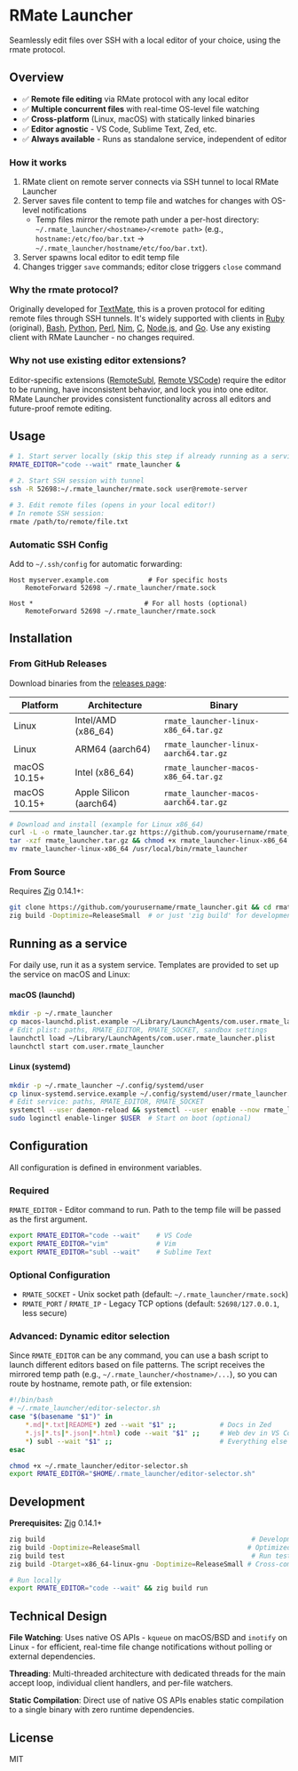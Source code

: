 # RMate Launcher

Seamlessly edit files over SSH with a local editor of your choice, using the rmate protocol.

## Overview

- ✅ **Remote file editing** via RMate protocol with any local editor
- ✅ **Multiple concurrent files** with real-time OS-level file watching
- ✅ **Cross-platform** (Linux, macOS) with statically linked binaries
- ✅ **Editor agnostic** - VS Code, Sublime Text, Zed, etc.
- ✅ **Always available** - Runs as standalone service, independent of editor

### How it works

1. RMate client on remote server connects via SSH tunnel to local RMate Launcher
2. Server saves file content to temp file and watches for changes with OS-level notifications
    - Temp files mirror the remote path under a per-host directory: `~/.rmate_launcher/<hostname>/<remote path>` (e.g., `hostname:/etc/foo/bar.txt` -> `~/.rmate_launcher/hostname/etc/foo/bar.txt`).
3. Server spawns local editor to edit temp file
4. Changes trigger `save` commands; editor close triggers `close` command

### Why the rmate protocol?

Originally developed for [TextMate](https://github.com/textmate/rmate), this is a proven protocol for editing remote files through SSH tunnels. It's widely supported with clients in [Ruby](https://github.com/textmate/rmate) (original), [Bash](https://github.com/aurora/rmate), [Python](https://github.com/sclukey/rmate-python), [Perl](https://github.com/davidolrik/rmate-perl), [Nim](https://github.com/aurora/rmate-nim), [C](https://github.com/hanklords/rmate.c), [Node.js](https://github.com/jrnewell/jmate), and [Go](https://github.com/mattn/gomate). Use any existing client with RMate Launcher - no changes required.

### Why not use existing editor extensions?

Editor-specific extensions ([RemoteSubl](https://github.com/randy3k/RemoteSubl), [Remote VSCode](https://github.com/rafaelmaiolla/remote-vscode)) require the editor to be running, have inconsistent behavior, and lock you into one editor. RMate Launcher provides consistent functionality across all editors and future-proof remote editing.

## Usage

```bash
# 1. Start server locally (skip this step if already running as a service)
RMATE_EDITOR="code --wait" rmate_launcher &

# 2. Start SSH session with tunnel
ssh -R 52698:~/.rmate_launcher/rmate.sock user@remote-server

# 3. Edit remote files (opens in your local editor!)
# In remote SSH session:
rmate /path/to/remote/file.txt
```

### Automatic SSH Config

Add to `~/.ssh/config` for automatic forwarding:
```ssh-config
Host myserver.example.com          # For specific hosts
    RemoteForward 52698 ~/.rmate_launcher/rmate.sock

Host *                            # For all hosts (optional)
    RemoteForward 52698 ~/.rmate_launcher/rmate.sock
```

## Installation

### From GitHub Releases

Download binaries from the [releases page](../../releases):

| Platform | Architecture | Binary |
|----------|-------------|--------|
| Linux | Intel/AMD (x86_64) | `rmate_launcher-linux-x86_64.tar.gz` |
| Linux | ARM64 (aarch64) | `rmate_launcher-linux-aarch64.tar.gz` |
| macOS 10.15+ | Intel (x86_64) | `rmate_launcher-macos-x86_64.tar.gz` |
| macOS 10.15+ | Apple Silicon (aarch64) | `rmate_launcher-macos-aarch64.tar.gz` |

```bash
# Download and install (example for Linux x86_64)
curl -L -o rmate_launcher.tar.gz https://github.com/yourusername/rmate_launcher/releases/latest/download/rmate_launcher-linux-x86_64.tar.gz
tar -xzf rmate_launcher.tar.gz && chmod +x rmate_launcher-linux-x86_64
mv rmate_launcher-linux-x86_64 /usr/local/bin/rmate_launcher
```

### From Source

Requires [Zig](https://ziglang.org/) 0.14.1+:
```bash
git clone https://github.com/yourusername/rmate_launcher.git && cd rmate_launcher
zig build -Doptimize=ReleaseSmall  # or just 'zig build' for development
```

## Running as a service

For daily use, run it as a system service. Templates are provided to set up the service on macOS and Linux:

#### macOS (launchd)

```bash
mkdir -p ~/.rmate_launcher
cp macos-launchd.plist.example ~/Library/LaunchAgents/com.user.rmate_launcher.plist
# Edit plist: paths, RMATE_EDITOR, RMATE_SOCKET, sandbox settings
launchctl load ~/Library/LaunchAgents/com.user.rmate_launcher.plist
launchctl start com.user.rmate_launcher
```

#### Linux (systemd)

```bash
mkdir -p ~/.rmate_launcher ~/.config/systemd/user
cp linux-systemd.service.example ~/.config/systemd/user/rmate_launcher.service
# Edit service: paths, RMATE_EDITOR, RMATE_SOCKET
systemctl --user daemon-reload && systemctl --user enable --now rmate_launcher
sudo loginctl enable-linger $USER  # Start on boot (optional)
```

## Configuration

All configuration is defined in environment variables.

### Required

`RMATE_EDITOR` - Editor command to run. Path to the temp file will be passed as the first argument.
```bash
export RMATE_EDITOR="code --wait"    # VS Code
export RMATE_EDITOR="vim"            # Vim  
export RMATE_EDITOR="subl --wait"    # Sublime Text
```

### Optional Configuration

- `RMATE_SOCKET` - Unix socket path (default: `~/.rmate_launcher/rmate.sock`)
- `RMATE_PORT` / `RMATE_IP` - Legacy TCP options (default: `52698/127.0.0.1`, less secure)

### Advanced: Dynamic editor selection

Since `RMATE_EDITOR` can be any command, you can use a bash script to launch different editors based on file patterns. The script receives the mirrored temp path (e.g., `~/.rmate_launcher/<hostname>/...`), so you can route by hostname, remote path, or file extension:

```bash
#!/bin/bash
# ~/.rmate_launcher/editor-selector.sh
case "$(basename "$1")" in
    *.md|*.txt|README*) zed --wait "$1" ;;           # Docs in Zed
    *.js|*.ts|*.json|*.html) code --wait "$1" ;;     # Web dev in VS Code  
    *) subl --wait "$1" ;;                           # Everything else in Sublime
esac
```
```bash
chmod +x ~/.rmate_launcher/editor-selector.sh
export RMATE_EDITOR="$HOME/.rmate_launcher/editor-selector.sh"
```

## Development

**Prerequisites:** [Zig](https://ziglang.org/) 0.14.1+

```bash
zig build                                                    # Development build
zig build -Doptimize=ReleaseSmall                           # Optimized build  
zig build test                                               # Run tests
zig build -Dtarget=x86_64-linux-gnu -Doptimize=ReleaseSmall # Cross-compile

# Run locally
export RMATE_EDITOR="code --wait" && zig build run
```

## Technical Design

**File Watching**: Uses native OS APIs - `kqueue` on macOS/BSD and `inotify` on Linux - for efficient, real-time file change notifications without polling or external dependencies.

**Threading**: Multi-threaded architecture with dedicated threads for the main accept loop, individual client handlers, and per-file watchers.

**Static Compilation**: Direct use of native OS APIs enables static compilation to a single binary with zero runtime dependencies.

## License

MIT
